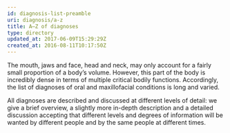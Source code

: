```yaml
---
id: diagnosis-list-preamble
uri: diagnosis/a-z
title: A–Z of diagnoses
type: directory
updated_at: 2017-06-09T15:29:29Z
created_at: 2016-08-11T10:17:50Z
---
```


<p>The mouth, jaws and face, head and neck, may only account for
    a fairly small proportion of a body’s volume. However, this
    part of the body is incredibly dense in terms of multiple
    critical bodily functions. Accordingly, the list of diagnoses
    of oral and maxillofacial conditions is long and varied.</p>
<p>All diagnoses are described and discussed at different levels
    of detail: we give a brief overview, a slightly more in-depth
    description and a detailed discussion accepting that different
    levels and degrees of information will be wanted by different
    people and by the same people at different times.</p>
